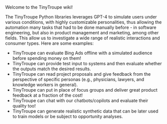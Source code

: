 Welcome to the TinyTroupe wiki!

The TinyTroupe Python libraries leverages GPT-4 to simulate users under various conditions, with highly customizable personalities, thus allowing the automation many tasks that had to be done manually before - in software engineering, but also in product management and marketing, among other fields. This allow us to investigate a wide range of realistic interactions and consumer types. Here are some examples: 

  - TinyTroupe can evaluate Bing Ads offline with a simulated audience before spending money on them! 
  - TinyTroupe can provide test input to systems and then evaluate whether the outputs match the desired results. 
  - TinyTroupe can read project proposals and give feedback from the perspective of specific personas (e.g., physicians, lawyers, and knowledge workers in general). 
  - TinyTroupe can put in place of focus groups and deliver great product feedback at a fraction of the cost! 
  - TinyTroupe can chat with our chatbots/copilots and evaluate their quality too! 
  - TinyTroupe can generate realistic synthetic data that can be later used to train models or be subject to opportunity analyses.